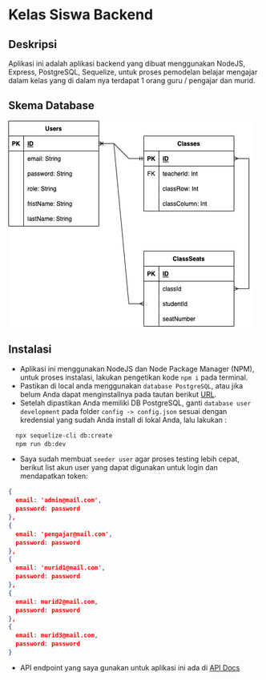 # Kelas Siswa Backend

## Deskripsi
Aplikasi ini adalah aplikasi backend yang dibuat menggunakan NodeJS, Express, PostgreSQL, Sequelize, untuk proses pemodelan belajar mengajar dalam kelas yang di dalam nya terdapat 1 orang guru / pengajar dan murid.

## Skema Database
![Schema database](schema.png)

## Instalasi
- Aplikasi ini menggunakan NodeJS dan Node Package Manager (NPM), untuk proses instalasi, lakukan pengetikan kode `npm i` pada terminal.
- Pastikan di local anda menggunakan `database PostgreSQL`, atau jika belum Anda dapat menginstallnya pada tautan berikut 
[URL](https://www.postgresql.org).
- Setelah dipastikan Anda memiliki DB PostgreSQL, ganti `database user development` pada folder `config -> config.json` sesuai dengan kredensial yang sudah Anda install di lokal Anda, lalu lakukan :
```bash
  npx sequelize-cli db:create
  npm run db:dev
````
- Saya sudah membuat `seeder user` agar proses testing lebih cepat, berikut list akun user yang dapat digunakan untuk login dan mendapatkan token: 
```json
{
  email: 'admin@mail.com',
  password: password
},
{
  email: 'pengajar@mail.com',
  password: password
},
{
  email: 'murid1@mail.com',
  password: password
},
{
  email: murid2@mail.com,
  password: password
},
{
  email: murid3@mail.com,
  password: password
}
```
- API endpoint yang saya gunakan untuk aplikasi ini ada di [API Docs](https://documenter.getpostman.com/view/8074442/UVeMGhwX)
